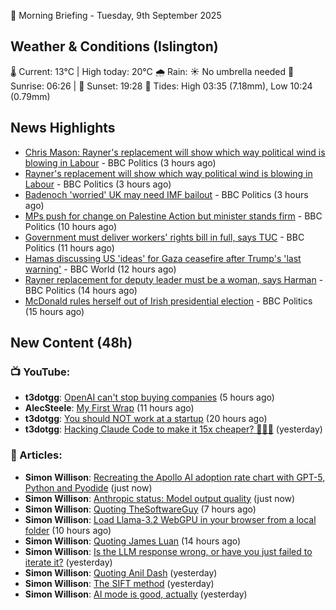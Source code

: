 🌅 Morning Briefing - Tuesday, 9th September 2025

## Weather & Conditions (Islington)

🌡️ Current: 13°C | High today: 20°C
🌧️ Rain: ☀️ No umbrella needed
🌅 Sunrise: 06:26 | 🌇 Sunset: 19:28
🌊 Tides: High 03:35 (7.18mm), Low 10:24 (0.79mm)

## News Highlights

- [Chris Mason: Rayner's replacement will show which way political wind is blowing in Labour](https://www.bbc.com/news/articles/c0q701wy45po?at_medium=RSS&at_campaign=rss) - BBC Politics (3 hours ago)
- [Rayner's replacement will show which way political wind is blowing in Labour](https://www.bbc.com/news/articles/c0q701wy45po?at_medium=RSS&at_campaign=rss) - BBC Politics (3 hours ago)
- [Badenoch 'worried' UK may need IMF bailout](https://www.bbc.com/news/articles/c89dx7z98g7o?at_medium=RSS&at_campaign=rss) - BBC Politics (3 hours ago)
- [MPs push for change on Palestine Action but minister stands firm](https://www.bbc.com/news/articles/c784699gjn0o?at_medium=RSS&at_campaign=rss) - BBC Politics (10 hours ago)
- [Government must deliver workers' rights bill in full, says TUC](https://www.bbc.com/news/articles/cge2j0rrwvjo?at_medium=RSS&at_campaign=rss) - BBC Politics (11 hours ago)
- [Hamas discussing US 'ideas' for Gaza ceasefire after Trump's 'last warning'](https://www.bbc.com/news/articles/cn0rxl7jwwpo?at_medium=RSS&at_campaign=rss) - BBC World (12 hours ago)
- [Rayner replacement for deputy leader must be a woman, says Harman](https://www.bbc.com/news/articles/c059z4g836eo?at_medium=RSS&at_campaign=rss) - BBC Politics (14 hours ago)
- [McDonald rules herself out of Irish presidential election](https://www.bbc.com/news/articles/cvgv708jzj4o?at_medium=RSS&at_campaign=rss) - BBC Politics (15 hours ago)

## New Content (48h)
### 📺 YouTube:

- **t3dotgg**: [OpenAI can't stop buying companies](https://www.youtube.com/watch?v=bPde0LHofQ4) (5 hours ago)
- **AlecSteele**: [My First Wrap](https://www.youtube.com/watch?v=QFAlOimHTas) (11 hours ago)
- **t3dotgg**: [You should NOT work at a startup](https://www.youtube.com/watch?v=Ij7gT34BQCs) (20 hours ago)
- **t3dotgg**: [Hacking Claude Code to make it 15x cheaper? 👀👀👀](https://www.youtube.com/watch?v=8IBTqbFNI5U) (yesterday)

### 📝 Articles:

- **Simon Willison**: [Recreating the Apollo AI adoption rate chart with GPT-5, Python and Pyodide](https://simonwillison.net/2025/Sep/9/apollo-ai-adoption/#atom-everything) (just now)
- **Simon Willison**: [Anthropic status: Model output quality](https://simonwillison.net/2025/Sep/9/anthropic-model-output-quality/#atom-everything) (just now)
- **Simon Willison**: [Quoting TheSoftwareGuy](https://simonwillison.net/2025/Sep/8/thesoftwareguy/#atom-everything) (7 hours ago)
- **Simon Willison**: [Load Llama-3.2 WebGPU in your browser from a local folder](https://simonwillison.net/2025/Sep/8/webgpu-local-folder/#atom-everything) (10 hours ago)
- **Simon Willison**: [Quoting James Luan](https://simonwillison.net/2025/Sep/8/james-luan/#atom-everything) (14 hours ago)
- **Simon Willison**: [Is the LLM response wrong, or have you just failed to iterate it?](https://simonwillison.net/2025/Sep/7/is-the-llm-response-wrong-or-have-you-just-failed-to-iterate-it/#atom-everything) (yesterday)
- **Simon Willison**: [Quoting Anil Dash](https://simonwillison.net/2025/Sep/7/anil-dash/#atom-everything) (yesterday)
- **Simon Willison**: [The SIFT method](https://simonwillison.net/2025/Sep/7/the-sift-method/#atom-everything) (yesterday)
- **Simon Willison**: [AI mode is good, actually](https://simonwillison.net/2025/Sep/7/ai-mode/#atom-everything) (yesterday)
